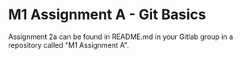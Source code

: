 # M1 Assignment A - Git Basics

Assignment 2a can be found in README.md in your Gitlab group in a repository called "M1 Assignment A". 


